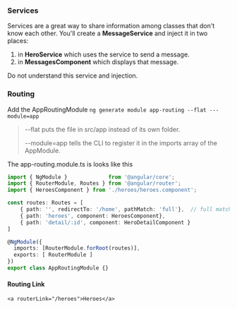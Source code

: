 ### Services

Services are a great way to share information among classes that don't know each other. You'll create a **MessageService** and inject it in two places:

1. in **HeroService** which uses the service to send a message.
2. in **MessagesComponent** which displays that message.

Do not understand this service and injection.

### Routing

Add the AppRoutingModule ```ng generate module app-routing --flat ---module=app```

> --flat puts the file in src/app instead of its own folder.
> 
> --module=app tells the CLI to register it in the imports array of the AppModule.

The app-routing.module.ts is looks like this

```typescript
import { NgModule }             from '@angular/core';
import { RouterModule, Routes } from '@angular/router';
import { HeroesComponent } from './heroes/heroes.component';

const routes: Routes = [
    { path: '', redirectTo: '/home', pathMatch: 'full'},  // full match the empty path
    { path: 'heroes', component: HeroesComponent},
    { path: 'detail/:id', component: HeroDetailComponent }
]

@NgModule({
  imports: [RouterModule.forRoot(routes)],
  exports: [ RouterModule ]
})
export class AppRoutingModule {}
```

#### Routing Link

```<a routerLink="/heroes">Heroes</a>```
